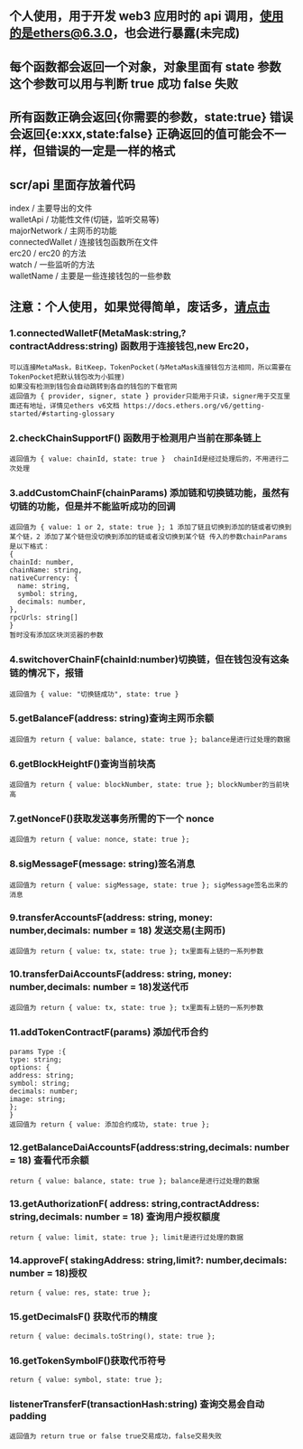## 个人使用，用于开发 web3 应用时的 api 调用，使用的是ethers@6.3.0，也会进行暴露(未完成)

## 每个函数都会返回一个对象，对象里面有 state 参数 这个参数可以用与判断 true 成功 false 失败

## 所有函数正确会返回{你需要的参数，state:true} 错误会返回{e:xxx,state:false} 正确返回的值可能会不一样，但错误的一定是一样的格式

## scr/api 里面存放着代码

index / 主要导出的文件 <br/>
walletApi / 功能性文件(切链，监听交易等)<br/>
majorNetwork / 主网币的功能<br/>
connectedWallet / 连接钱包函数所在文件<br/>
erc20 / erc20 的方法<br/>
watch / 一些监听的方法<br/>
walletName / 主要是一些连接钱包的一些参数<br/>

## 注意：个人使用，如果觉得简单，废话多，<a href='http://www.baidu.com'>请点击</a>
### 1.connectedWalletF(MetaMask:string,?contractAddress:string) 函数用于连接钱包,new Erc20，

    可以连接MetaMask，BitKeep，TokenPocket(与MetaMask连接钱包方法相同，所以需要在TokenPocket把默认钱包改为小狐狸)
    如果没有检测到钱包会自动跳转到各自的钱包的下载官网
    返回值为 { provider, signer, state } provider只能用于只读，signer用于交互里面还有地址，详情见ethers v6文档 https://docs.ethers.org/v6/getting-started/#starting-glossary

### 2.checkChainSupportF() 函数用于检测用户当前在那条链上

    返回值为 { value: chainId, state: true }  chainId是经过处理后的，不用进行二次处理

### 3.addCustomChainF(chainParams) 添加链和切换链功能，虽然有切链的功能，但是并不能监听成功的回调

    返回值为 { value: 1 or 2, state: true }; 1 添加了链且切换到添加的链或者切换到某个链，2 添加了某个链但没切换到添加的链或者没切换到某个链 传入的参数chainParams是以下格式：
    {
    chainId: number,
    chainName: string,
    nativeCurrency: {
      name: string,
      symbol: string,
      decimals: number,
    },
    rpcUrls: string[]
    }
    暂时没有添加区块浏览器的参数

### 4.switchoverChainF(chainId:number)切换链，但在钱包没有这条链的情况下，报错

    返回值为 { value: "切换链成功", state: true }

### 5.getBalanceF(address: string)查询主网币余额

    返回值为 return { value: balance, state: true }; balance是进行过处理的数据

### 6.getBlockHeightF()查询当前块高

    返回值为 return { value: blockNumber, state: true }; blockNumber的当前块高

### 7.getNonceF()获取发送事务所需的下一个 nonce

    返回值为 return { value: nonce, state: true };

### 8.sigMessageF(message: string)签名消息

    返回值为 return { value: sigMessage, state: true }; sigMessage签名出来的消息

### 9.transferAccountsF(address: string, money: number,decimals: number = 18) 发送交易(主网币)

    返回值为 return { value: tx, state: true }; tx里面有上链的一系列参数

### 10.transferDaiAccountsF(address: string, money: number,decimals: number = 18)发送代币

    返回值为 return { value: tx, state: true }; tx里面有上链的一系列参数

### 11.addTokenContractF(params) 添加代币合约

    params Type :{
    type: string;
    options: {
    address: string;
    symbol: string;
    decimals: number;
    image: string;
    };
    }
    返回值为 return { value: 添加合约成功, state: true };

### 12.getBalanceDaiAccountsF(address:string,decimals: number = 18) 查看代币余额

    return { value: balance, state: true }; balance是进行过处理的数据

### 13.getAuthorizationF( address: string,contractAddress: string,decimals: number = 18) 查询用户授权额度

    return { value: limit, state: true }; limit是进行过处理的数据

### 14.approveF( stakingAddress: string,limit?: number,decimals: number = 18)授权

    return { value: res, state: true };

### 15.getDecimalsF() 获取代币的精度

    return { value: decimals.toString(), state: true };

### 16.getTokenSymbolF()获取代币符号

    return { value: symbol, state: true };

### listenerTransferF(transactionHash:string) 查询交易会自动 padding

    返回值为 return true or false true交易成功，false交易失败
